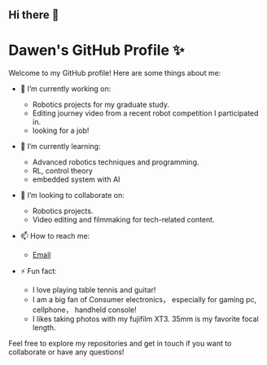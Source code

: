 ## Hi there 👋

# Dawen's GitHub Profile ✨

Welcome to my GitHub profile! Here are some things about me:

- 🔭 I’m currently working on:
  - Robotics projects for my graduate study.
  - Editing journey video from a recent robot competition I participated in.
  - looking for a job!
  
- 🌱 I’m currently learning:
  - Advanced robotics techniques and programming.
  - RL, control theory
  - embedded system with AI

- 👯 I’m looking to collaborate on:
  - Robotics projects.
  - Video editing and filmmaking for tech-related content.
  
- 📫 How to reach me:
  - [Email](dh370@duke.edu)
    
- ⚡ Fun fact:
  - I love playing table tennis and guitar!
  - I am a big fan of Consumer electronics， especially for gaming pc, cellphone， handheld console!
  - I likes taking photos with my fujifilm XT3. 35mm is my favorite focal length.

Feel free to explore my repositories and get in touch if you want to collaborate or have any questions!
